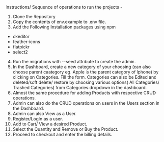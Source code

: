 Instructions/ Sequence of operations to run the projects - 

1) Clone the Repository
2) Copy the contents of env.example to .env file.
3) Add the Following Installation packages using npm
- ckeditor
- feather-icons
- flatpickr
- select2
4) Run the migrations with --seed attribute to create the admin.
5) In the Dashboard, create a new category of your choosing (can also choose parent caategory eg. Apple is the parent category of Iphone) by clicking on Categories.
  Fill the form. Categories can also be Edited and deleted/soft delete/ restore by choosing various options( All Categories/ Trashed Categories) from Categories dropdown in the dashboard.
6) Almost the same procedure for adding Products with respective CRUD operations.
7) Admin can also do the CRUD operations on users in the Users section in the Dashboard.
8) Admin can also View as a User.
9) Register/LogIn as a user.
10) Add to Cart/ View a desired Product.
11) Select the Quantity and Remove or Buy the Product.
12) Proceed to checkout and enter the billing details.

  


